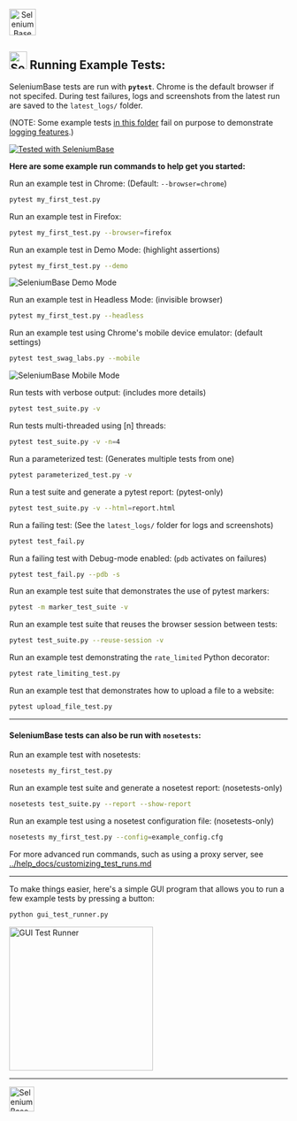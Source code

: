 <a align="center" href="https://github.com/seleniumbase/SeleniumBase/blob/master/README.md"><img align="center" src="https://cdn2.hubspot.net/hubfs/100006/images/super_logo_sb7.png" alt="SeleniumBase" height="48" /></a>

## <img src="https://cdn2.hubspot.net/hubfs/100006/images/super_square_logo_3.png" title="SeleniumBase" height="32"> Running Example Tests:

SeleniumBase tests are run with **``pytest``**. Chrome is the default browser if not specifed. During test failures, logs and screenshots from the latest run are saved to the ``latest_logs/`` folder.

(NOTE: Some example tests [in this folder](https://github.com/seleniumbase/SeleniumBase/tree/master/examples) fail on purpose to demonstrate [logging features](https://github.com/seleniumbase/SeleniumBase/blob/master/examples/example_logs/ReadMe.md).)

<a href="https://github.com/seleniumbase/SeleniumBase">
<img src="https://img.shields.io/badge/tested%20with-SeleniumBase-04C38E.svg" alt="Tested with SeleniumBase" /></a>

**Here are some example run commands to help get you started:**

Run an example test in Chrome: (Default: ``--browser=chrome``)
```bash
pytest my_first_test.py
```

Run an example test in Firefox:
```bash
pytest my_first_test.py --browser=firefox
```

Run an example test in Demo Mode: (highlight assertions)
```bash
pytest my_first_test.py --demo
```
<img src="https://cdn2.hubspot.net/hubfs/100006/images/my_first_test_gif.gif" title="SeleniumBase Demo Mode" /><br />

Run an example test in Headless Mode: (invisible browser)
```bash
pytest my_first_test.py --headless
```

Run an example test using Chrome's mobile device emulator: (default settings)
```bash
pytest test_swag_labs.py --mobile
```
<img src="https://cdn2.hubspot.net/hubfs/100006/images/swag_mobile.gif" title="SeleniumBase Mobile Mode" /><br />

Run tests with verbose output: (includes more details)
```bash
pytest test_suite.py -v
```

Run tests multi-threaded using [n] threads:
```bash
pytest test_suite.py -v -n=4
```

Run a parameterized test: (Generates multiple tests from one)
```bash
pytest parameterized_test.py -v
```

Run a test suite and generate a pytest report: (pytest-only)
```bash
pytest test_suite.py -v --html=report.html
```

Run a failing test: (See the ``latest_logs/`` folder for logs and screenshots)
```bash
pytest test_fail.py
```

Run a failing test with Debug-mode enabled: (``pdb`` activates on failures)
```bash
pytest test_fail.py --pdb -s
```

Run an example test suite that demonstrates the use of pytest markers:
```bash
pytest -m marker_test_suite -v
```

Run an example test suite that reuses the browser session between tests:
```bash
pytest test_suite.py --reuse-session -v
```

Run an example test demonstrating the ``rate_limited`` Python decorator:
```bash
pytest rate_limiting_test.py
```

Run an example test that demonstrates how to upload a file to a website:
```bash
pytest upload_file_test.py
```

--------

#### SeleniumBase tests can also be run with ``nosetests``:

Run an example test with nosetests:
```bash
nosetests my_first_test.py
```

Run an example test suite and generate a nosetest report: (nosetests-only)
```bash
nosetests test_suite.py --report --show-report
```

Run an example test using a nosetest configuration file: (nosetests-only)
```bash
nosetests my_first_test.py --config=example_config.cfg
```

For more advanced run commands, such as using a proxy server, see [../help_docs/customizing_test_runs.md](https://github.com/seleniumbase/SeleniumBase/blob/master/help_docs/customizing_test_runs.md)

--------

To make things easier, here's a simple GUI program that allows you to run a few example tests by pressing a button:

```bash
python gui_test_runner.py
```
<img src="https://cdn2.hubspot.net/hubfs/100006/images/gui_test_runner_py.png" title="GUI Test Runner" height="260" />

--------

<img src="https://cdn2.hubspot.net/hubfs/100006/images/SeleniumBaseText_F.png" title="SeleniumBase" height="45" />
